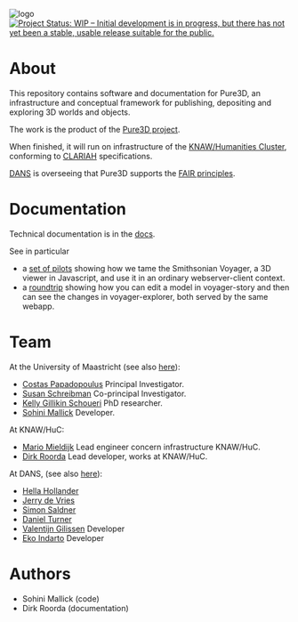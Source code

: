 ![logo](images/pure3d.png)
[![Project Status: WIP – Initial development is in progress, but there has not yet been a stable, usable release suitable for the public.](https://www.repostatus.org/badges/latest/wip.svg)](https://www.repostatus.org/#wip)


# About
This repository contains software and documentation for Pure3D, an infrastructure and conceptual framework for publishing, depositing and exploring 3D worlds and objects.

The work is the product of the [Pure3D project](https://pure3d.eu). 

When finished, it will run on infrastructure of the [KNAW/Humanities Cluster](https://huc.knaw.nl), conforming to [CLARIAH](https://github.com/CLARIAH/clariah-plus) specifications.

[DANS](https://dans.knaw.nl/nl/) is overseeing that Pure3D supports the [FAIR principles](https://www.go-fair.org/fair-principles/).

# Documentation
Technical documentation is in the [docs](https://github.com/CLARIAH/pure3d/blob/main/docs/index.md).

See in particular

* a [set of pilots](https://github.com/CLARIAH/pure3d/blob/main/docs/pilots/voyager.md)
  showing how we tame the Smithsonian Voyager, a 3D viewer in Javascript, and use it in an ordinary
  webserver-client context.
* a [roundtrip](https://github.com/CLARIAH/pure3d/blob/main/docs/pilots/roundtrip.md)
  showing how you can edit a model in voyager-story and then can see the changes in voyager-explorer,
  both served by the same webapp.

# Team
At the University of Maastricht (see also [here](https://pure3d.eu/index.php/about/team/)):

* [Costas Papadopoulus](https://www.linkedin.com/in/susan-schreibman-818240155/) Principal Investigator.
* [Susan Schreibman](https://www.linkedin.com/in/susan-schreibman-818240155/) Co-principal Investigator.
* [Kelly Gillikin Schoueri]() PhD researcher.
* [Sohini Mallick](https://nl.linkedin.com/in/sohini-mallick) Developer.

At KNAW/HuC:
* [Mario Mieldijk](https://nl.linkedin.com/in/mario-mieldijk-8b640422) Lead engineer concern infrastructure KNAW/HuC.
* [Dirk Roorda](https://pure.knaw.nl/portal/en/persons/dirk-roorda) Lead developer, works at KNAW/HuC.

At DANS, (see also [here](https://dans.knaw.nl/en/collaborations/pure3d/)):
* [Hella Hollander](https://pure.knaw.nl/portal/en/persons/hella-hollander)
* [Jerry de Vries](https://pure.knaw.nl/portal/en/persons/jerry-de-vries)
* [Simon Saldner](https://pure.knaw.nl/portal/en/persons/simon-saldner)
* [Daniel Turner](https://pure.knaw.nl/portal/en/persons/daniel-turner)
* [Valentijn Gilissen](https://pure.knaw.nl/portal/en/persons/valentijn-gilissen) Developer
* [Eko Indarto](https://pure.knaw.nl/portal/en/persons/eko-indarto) Developer

# Authors
* Sohini Mallick (code)
* Dirk Roorda (documentation)


